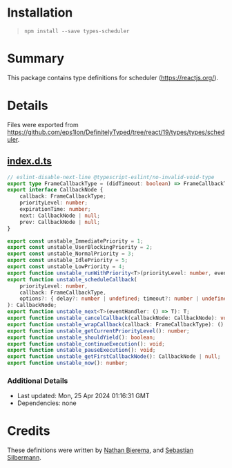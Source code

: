 # Installation
> `npm install --save types-scheduler`

# Summary
This package contains type definitions for scheduler (https://reactjs.org/).

# Details
Files were exported from https://github.com/eps1lon/DefinitelyTyped/tree/react/19/types/types/scheduler.
## [index.d.ts](https://github.com/eps1lon/DefinitelyTyped/tree/react/19/types/types/scheduler/index.d.ts)
````ts
// eslint-disable-next-line @typescript-eslint/no-invalid-void-type
export type FrameCallbackType = (didTimeout: boolean) => FrameCallbackType | void;
export interface CallbackNode {
    callback: FrameCallbackType;
    priorityLevel: number;
    expirationTime: number;
    next: CallbackNode | null;
    prev: CallbackNode | null;
}

export const unstable_ImmediatePriority = 1;
export const unstable_UserBlockingPriority = 2;
export const unstable_NormalPriority = 3;
export const unstable_IdlePriority = 5;
export const unstable_LowPriority = 4;
export function unstable_runWithPriority<T>(priorityLevel: number, eventHandler: () => T): T;
export function unstable_scheduleCallback(
    priorityLevel: number,
    callback: FrameCallbackType,
    options?: { delay?: number | undefined; timeout?: number | undefined },
): CallbackNode;
export function unstable_next<T>(eventHandler: () => T): T;
export function unstable_cancelCallback(callbackNode: CallbackNode): void;
export function unstable_wrapCallback(callback: FrameCallbackType): () => FrameCallbackType;
export function unstable_getCurrentPriorityLevel(): number;
export function unstable_shouldYield(): boolean;
export function unstable_continueExecution(): void;
export function unstable_pauseExecution(): void;
export function unstable_getFirstCallbackNode(): CallbackNode | null;
export function unstable_now(): number;

````

### Additional Details
 * Last updated: Mon, 25 Apr 2024 01:16:31 GMT
 * Dependencies: none

# Credits
These definitions were written by [Nathan Bierema](https://github.com/Methuselah96), and [Sebastian Silbermann](https://github.com/eps1lon).
